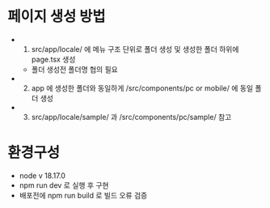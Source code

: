 # 페이지 생성 방법

-   1. src/app/locale/ 에 메뉴 구조 단위로 폴더 생성 및 생성한 폴더 하위에 page.tsx 생성
    -   폴더 생성전 폴더명 협의 필요
-   2. app 에 생성한 폴더와 동일하게 /src/components/pc or mobile/ 에 동일 폴더 생성
-   3. src/app/locale/sample/ 과 /src/components/pc/sample/ 참고

# 환경구성

-   node v 18.17.0
-   npm run dev 로 실행 후 구현
-   배포전에 npm run build 로 빌드 오류 검증